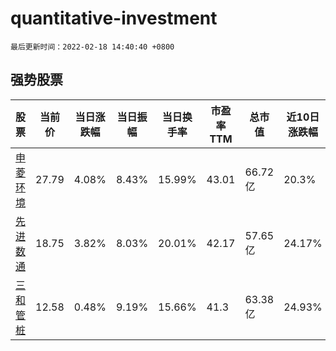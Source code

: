 # quantitative-investment

`最后更新时间：2022-02-18 14:40:40 +0800`

## 强势股票

|股票|当前价|当日涨跌幅|当日振幅|当日换手率|市盈率TTM|总市值|近10日涨跌幅|
|----|----|----|----|----|----|----|----|
|[申菱环境](https://xueqiu.com/S/SZ301018)|27.79|4.08%|8.43%|15.99%|43.01|66.72亿|20.3%|
|[先进数通](https://xueqiu.com/S/SZ300541)|18.75|3.82%|8.03%|20.01%|42.17|57.65亿|24.17%|
|[三和管桩](https://xueqiu.com/S/SZ003037)|12.58|0.48%|9.19%|15.66%|41.3|63.38亿|24.93%|
